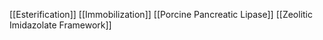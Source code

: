 [[Esterification]]
[[Immobilization]]
[[Porcine Pancreatic Lipase]]
[[Zeolitic Imidazolate Framework]]
